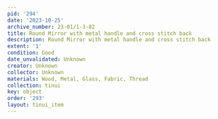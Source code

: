```yaml
---
pid: '294'
date: '2023-10-25'
archive_number: 23-01/1-3-82
title: Round Mirror with metal handle and cross stitch back
description: Round Mirror with metal handle and cross stitch back
extent: '1'
condition: Good
date_unvalidated: Unknown
creator: Unknown
collector: Unknown
materials: Wood, Metal, Glass, Fabric, Thread
collection: tinui
key: object
order: '293'
layout: tinui_item
---
```

